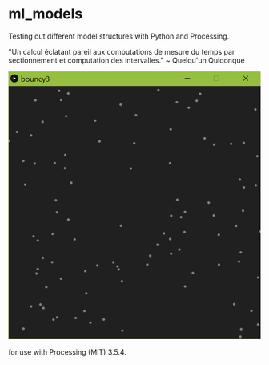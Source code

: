 # ml_models

Testing out different model structures with Python and Processing.

 "Un calcul éclatant pareil aux computations de mesure du temps par sectionnement et computation des intervalles." ~ Quelqu'un Quiqonque

![models_test.png](models_test.png "Model Test")
  
 
 for use with Processing (MIT) 3.5.4.
  
